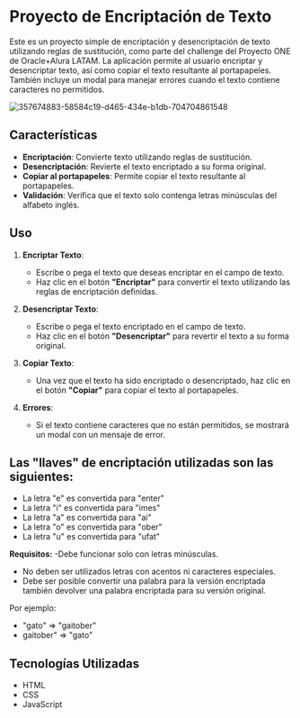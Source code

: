 # Proyecto de Encriptación de Texto

Este es un proyecto simple de encriptación y desencriptación de texto utilizando reglas de sustitución, como parte del challenge del Proyecto ONE de Oracle+Alura LATAM. 
La aplicación permite al usuario encriptar y desencriptar texto, así como copiar el texto resultante al portapapeles. También incluye un modal para manejar errores cuando el texto contiene caracteres no permitidos.

![357674883-58584c19-d465-434e-b1db-704704861548](https://github.com/user-attachments/assets/55515875-1493-4d07-826b-793a4cd1bec2)


## Características

- **Encriptación**: Convierte texto utilizando reglas de sustitución.
- **Desencriptación**: Revierte el texto encriptado a su forma original.
- **Copiar al portapapeles**: Permite copiar el texto resultante al portapapeles.
- **Validación**: Verifica que el texto solo contenga letras minúsculas del alfabeto inglés.

## Uso

1. **Encriptar Texto**:
   - Escribe o pega el texto que deseas encriptar en el campo de texto.
   - Haz clic en el botón **"Encriptar"** para convertir el texto utilizando las reglas de encriptación definidas.

2. **Desencriptar Texto**:
   - Escribe o pega el texto encriptado en el campo de texto.
   - Haz clic en el botón **"Desencriptar"** para revertir el texto a su forma original.

3. **Copiar Texto**:
   - Una vez que el texto ha sido encriptado o desencriptado, haz clic en el botón **"Copiar"** para copiar el texto al portapapeles.

4. **Errores**:
   - Si el texto contiene caracteres que no están permitidos, se mostrará un modal con un mensaje de error.

## Las "llaves" de encriptación utilizadas son las siguientes:

- La letra "e" es convertida para "enter"
- La letra "i" es convertida para "imes"
- La letra "a" es convertida para "ai"
- La letra "o" es convertida para "ober"
- La letra "u" es convertida para "ufat"

**Requisitos:**
-Debe funcionar solo con letras minúsculas.
- No deben ser utilizados letras con acentos ni caracteres especiales.
- Debe ser posible convertir una palabra para la versión encriptada también devolver una palabra encriptada para su versión original.

Por ejemplo:
- "gato" => "gaitober"
- gaitober" => "gato"

## Tecnologías Utilizadas

- HTML
- CSS 
- JavaScript

